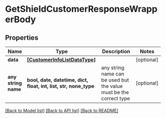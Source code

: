 # GetShieldCustomerResponseWrapperBody


## Properties
Name | Type | Description | Notes
------------ | ------------- | ------------- | -------------
**data** | [**[CustomerInfoListDataType]**](CustomerInfoListDataType.md) |  | [optional] 
**any string name** | **bool, date, datetime, dict, float, int, list, str, none_type** | any string name can be used but the value must be the correct type | [optional]

[[Back to Model list]](../README.md#documentation-for-models) [[Back to API list]](../README.md#documentation-for-api-endpoints) [[Back to README]](../README.md)


